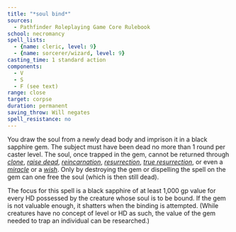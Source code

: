 ```yaml
---
title: "*soul bind*"
sources:
  - Pathfinder Roleplaying Game Core Rulebook
school: necromancy
spell_lists:
  - {name: cleric, level: 9}
  - {name: sorcerer/wizard, level: 9}
casting_time: 1 standard action
components:
  - V
  - S
  - F (see text)
range: close
target: corpse
duration: permanent
saving_throw: Will negates
spell_resistance: no
---
```


You draw the soul from a newly dead body and imprison it in a black sapphire gem. The subject must have been dead no more than 1 round per caster level. The soul, once trapped in the gem, cannot be returned through [*clone*](/spells/clone/), [*raise dead*](/spells/raise-dead/), [*reincarnation*](/spells/reincarnation/), [*resurrection*](/spells/resurrection/), [*true resurrection*](/spells/true-ressurection/), or even a [*miracle*](/spells/miracle/) or a [*wish*](/spells/wish/). Only by destroying the gem or dispelling the spell on the gem can one free the soul (which is then still dead).

The focus for this spell is a black sapphire of at least 1,000 gp value for every HD possessed by the creature whose soul is to be bound. If the gem is not valuable enough, it shatters when the binding is attempted. (While creatures have no concept of level or HD as such, the value of the gem needed to trap an individual can be researched.)

